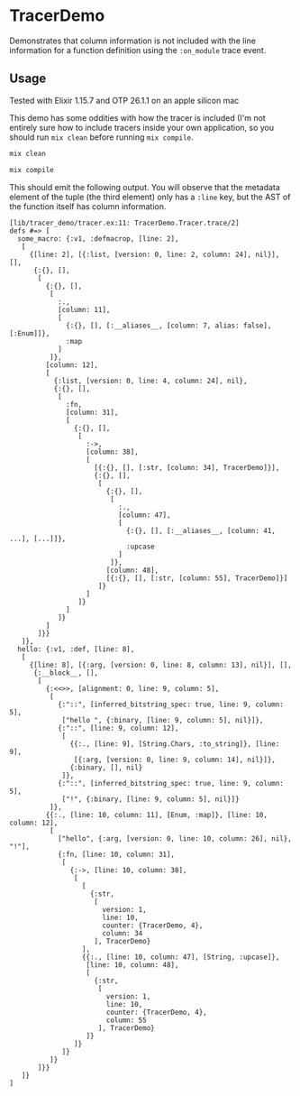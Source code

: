 # TracerDemo

Demonstrates that column information is not included with the line information for a function definition using the `:on_module` trace event.

## Usage

Tested with Elixir 1.15.7 and OTP 26.1.1 on an apple silicon mac

This demo has some oddities with how the tracer is included (I'm not entirely sure how to include tracers inside your own application, so you should run `mix clean` before running `mix compile`.

```sh
mix clean

mix compile
```

This should emit the following output. You will observe that the metadata element of the tuple (the third element) only has a `:line` key, but the AST of the function itself has column information.

```
[lib/tracer_demo/tracer.ex:11: TracerDemo.Tracer.trace/2]
defs #=> [
  some_macro: {:v1, :defmacrop, [line: 2],
   [
     {[line: 2], [{:list, [version: 0, line: 2, column: 24], nil}], [],
      {:{}, [],
       [
         {:{}, [],
          [
            :.,
            [column: 11],
            [
              {:{}, [], [:__aliases__, [column: 7, alias: false], [:Enum]]},
              :map
            ]
          ]},
         [column: 12],
         [
           {:list, [version: 0, line: 4, column: 24], nil},
           {:{}, [],
            [
              :fn,
              [column: 31],
              [
                {:{}, [],
                 [
                   :->,
                   [column: 38],
                   [
                     [{:{}, [], [:str, [column: 34], TracerDemo]}],
                     {:{}, [],
                      [
                        {:{}, [],
                         [
                           :.,
                           [column: 47],
                           [
                             {:{}, [], [:__aliases__, [column: 41, ...], [...]]},
                             :upcase
                           ]
                         ]},
                        [column: 48],
                        [{:{}, [], [:str, [column: 55], TracerDemo]}]
                      ]}
                   ]
                 ]}
              ]
            ]}
         ]
       ]}}
   ]},
  hello: {:v1, :def, [line: 8],
   [
     {[line: 8], [{:arg, [version: 0, line: 8, column: 13], nil}], [],
      {:__block__, [],
       [
         {:<<>>, [alignment: 0, line: 9, column: 5],
          [
            {:"::", [inferred_bitstring_spec: true, line: 9, column: 5],
             ["hello ", {:binary, [line: 9, column: 5], nil}]},
            {:"::", [line: 9, column: 12],
             [
               {{:., [line: 9], [String.Chars, :to_string]}, [line: 9],
                [{:arg, [version: 0, line: 9, column: 14], nil}]},
               {:binary, [], nil}
             ]},
            {:"::", [inferred_bitstring_spec: true, line: 9, column: 5],
             ["!", {:binary, [line: 9, column: 5], nil}]}
          ]},
         {{:., [line: 10, column: 11], [Enum, :map]}, [line: 10, column: 12],
          [
            ["hello", {:arg, [version: 0, line: 10, column: 26], nil}, "!"],
            {:fn, [line: 10, column: 31],
             [
               {:->, [line: 10, column: 38],
                [
                  [
                    {:str,
                     [
                       version: 1,
                       line: 10,
                       counter: {TracerDemo, 4},
                       column: 34
                     ], TracerDemo}
                  ],
                  {{:., [line: 10, column: 47], [String, :upcase]},
                   [line: 10, column: 48],
                   [
                     {:str,
                      [
                        version: 1,
                        line: 10,
                        counter: {TracerDemo, 4},
                        column: 55
                      ], TracerDemo}
                   ]}
                ]}
             ]}
          ]}
       ]}}
   ]}
]
```
